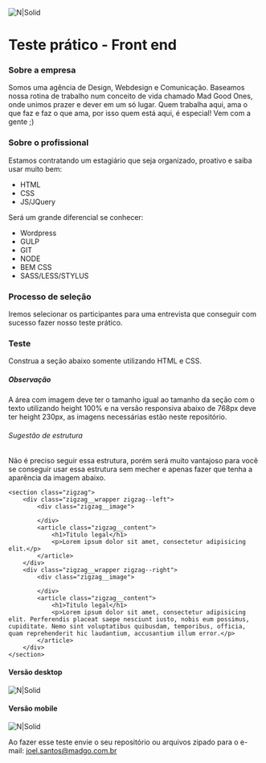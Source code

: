 ![N|Solid](http://madgo.com.br/wp-content/uploads/2013/02/mad-good-ones-3-2.png)
# Teste prático - Front end


### Sobre a empresa
Somos uma agência de Design, Webdesign e Comunicação. Baseamos nossa rotina de trabalho num conceito de vida chamado Mad Good Ones, onde unimos prazer e dever em um só lugar.
Quem trabalha aqui, ama o que faz e faz o que ama, por isso quem está aqui, é especial! Vem com a gente ;)

### Sobre o profissional
Estamos contratando um estagiário que seja organizado, proativo e saiba usar muito bem:
  - HTML
  - CSS
  - JS/JQuery   

Será um grande diferencial se conhecer:
  - Wordpress
  - GULP
  - GIT
  - NODE
  - BEM CSS
  - SASS/LESS/STYLUS

### Processo de seleção
Iremos selecionar os participantes para uma entrevista que conseguir com sucesso fazer nosso teste prático.

### Teste

Construa a seção abaixo somente utilizando HTML e CSS.

##### Observação
A área com imagem deve ter o tamanho igual ao tamanho da seção com o texto utilizando height 100% e na versão responsiva abaixo de 768px deve ter height 230px, as imagens necessárias estão neste repositório.

###### Sugestão de estrutura
Não é preciso seguir essa estrutura, porém será muito vantajoso para você se conseguir usar essa estrutura sem mecher e apenas fazer que tenha a aparência da imagem abaixo.
```
<section class="zigzag">
	<div class="zigzag__wrapper zigzag--left">
		<div class="zigzag__image">
			
		</div>
		<article class="zigzag__content">
			<h1>Titulo legal</h1>
			<p>Lorem ipsum dolor sit amet, consectetur adipisicing elit.</p>
		</article>
	</div>	
	<div class="zigzag__wrapper zigzag--right">
		<div class="zigzag__image">
			
		</div>
		<article class="zigzag__content">
			<h1>Titulo legal</h1>
			<p>Lorem ipsum dolor sit amet, consectetur adipisicing elit. Perferendis placeat saepe nesciunt iusto, nobis eum possimus, cupiditate. Nemo sint voluptatibus quibusdam, temporibus, officia, quam reprehenderit hic laudantium, accusantium illum error.</p>
		</article>
	</div>
</section>

```

#### Versão desktop
![N|Solid](http://madknow.com.br/madgo/wp-content/uploads/zigzag.jpg)
#### Versão mobile
![N|Solid](http://madknow.com.br/madgo/wp-content/uploads/zigzag-responsive.jpg)

Ao fazer esse teste envie o seu repositório ou arquivos zipado para o e-mail: joel.santos@madgo.com.br